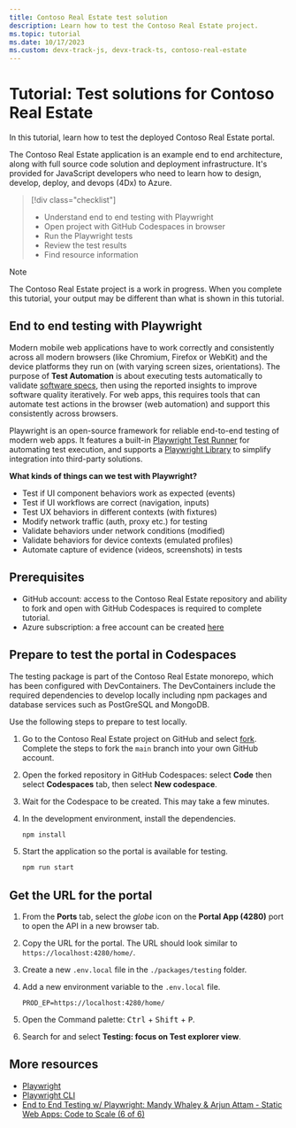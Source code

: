```yaml
---
title: Contoso Real Estate test solution
description: Learn how to test the Contoso Real Estate project.
ms.topic: tutorial
ms.date: 10/17/2023
ms.custom: devx-track-js, devx-track-ts, contoso-real-estate
---
```


# Tutorial: Test solutions for Contoso Real Estate 

In this tutorial, learn how to test the deployed Contoso Real Estate portal.

The Contoso Real Estate application is an example end to end architecture, along with full source code solution and deployment infrastructure. It's provided for JavaScript developers who need to learn how to design, develop, deploy, and devops (4Dx) to Azure.

> [!div class="checklist"]
> - Understand end to end testing with Playwright
> - Open project with GitHub Codespaces in browser
> - Run the Playwright tests 
> - Review the test results
> - Find resource information

> [!NOTE]
> The Contoso Real Estate project is a work in progress. When you complete this tutorial, your output may be different than what is shown in this tutorial.

## End to end testing with Playwright

<!--https://dev.to/azure/16-test-automation-with-playwright-odk-->
Modern mobile web applications have to work correctly and consistently across all modern browsers (like Chromium, Firefox or WebKit) and the device platforms they run on (with varying screen sizes, orientations). The purpose of **Test Automation** is about executing tests automatically to validate [software specs](contoso-real-estate-user-scenarios.md), then using the reported insights to improve software quality iteratively. For web apps, this requires tools that can automate test actions in the browser (web automation) and support this consistently across browsers.

Playwright is an open-source framework for reliable end-to-end testing of modern web apps. It features a built-in [Playwright Test Runner](https://playwright.dev/docs/1.21/intro) for automating test execution, and supports a [Playwright Library](https://playwright.dev/docs/1.21/library) to simplify integration into third-party solutions.

**What kinds of things can we test with Playwright?**

* Test if UI component behaviors work as expected (events)
* Test if UI workflows are correct (navigation, inputs)
* Test UX behaviors in different contexts (with fixtures)
* Modify network traffic (auth, proxy etc.) for testing
* Validate behaviors under network conditions (modified)
* Validate behaviors for device contexts (emulated profiles)
* Automate capture of evidence (videos, screenshots) in tests

## Prerequisites 

* GitHub account: access to the Contoso Real Estate repository and ability to fork and open with GitHub Codespaces is required to complete tutorial. 
* Azure subscription: a free account can be created [here](https://azure.microsoft.com/free/)

## Prepare to test the portal in Codespaces

The testing package is part of the Contoso Real Estate monorepo, which has been configured with DevContainers. The DevContainers include the required dependencies to develop locally including npm packages and database services such as PostGreSQL and MongoDB.

Use the following steps to prepare to test locally. 

1. Go to the Contoso Real Estate project on GitHub and select [fork](https://github.com/Azure-Samples/contoso-real-estate/fork). Complete the steps to fork the `main` branch into your own GitHub account.
1. Open the forked repository in GitHub Codespaces: select **Code** then select **Codespaces** tab, then select **New codespace**.
1. Wait for the Codespace to be created. This may take a few minutes.
1. In the development environment, install the dependencies.

    ```bash
    npm install
    ```

1. Start the application so the portal is available for testing.

    ```bash
    npm run start
    ```

## Get the URL for the portal

1. From the **Ports** tab, select the _globe_ icon on the **Portal App (4280)** port to open the API in a new browser tab.
1. Copy the URL for the portal. The URL should look similar to `https://localhost:4280/home/`.
1. Create a new `.env.local` file in the `./packages/testing` folder.
1. Add a new environment variable to the `.env.local` file.

    ```env
    PROD_EP=https://localhost:4280/home/
    ```
1. Open the Command palette: <kbd>Ctrl</kbd> + <kbd>Shift</kbd> + <kbd>P</kbd>. 
1. Search for and select **Testing: focus on Test explorer view**.

## More resources

* [Playwright](https://playwright.dev/)
* [Playwright CLI](https://playwright.dev/docs/cli)
* [End to End Testing w/ Playwright: Mandy Whaley & Arjun Attam - Static Web Apps: Code to Scale (6 of 6)](https://youtu.be/VMl8aV-ddMA)
